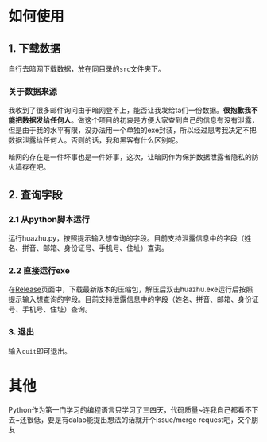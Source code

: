 # 如何使用
## 1. 下载数据
自行去暗网下载数据，放在同目录的```src```文件夹下。

### 关于数据来源

我收到了很多邮件询问由于暗网登不上，能否让我发给ta们一份数据。**很抱歉我不能把数据发给任何人**。做这个项目的初衷是方便大家查到自己的信息有没有泄露，但是由于我的水平有限，没办法用一个单独的exe封装，所以经过思考我决定不把数据泄露给任何人。否则的话，我和黑客有什么区别呢。

暗网的存在是一件坏事也是一件好事，这次，让暗网作为保护数据泄露者隐私的防火墙存在吧。

## 2. 查询字段
### 2.1 从python脚本运行
运行huazhu.py，按照提示输入想查询的字段。目前支持泄露信息中的字段（姓名、拼音、邮箱、身份证号、手机号、住址）查询。
### 2.2 直接运行exe
在[Release](https://github.com/Mark9804/huazhu_data/releases)页面中，下载最新版本的压缩包，解压后双击huazhu.exe运行后按照提示输入想查询的字段。目前支持泄露信息中的字段（姓名、拼音、邮箱、身份证号、手机号、住址）查询。
### 3. 退出
输入```quit```即可退出。

# 其他
Python作为第一门学习的编程语言只学习了三四天，代码质量~连我自己都看不下去~还很低，要是有dalao能提出想法的话就开个issue/merge request吧，交个朋友
